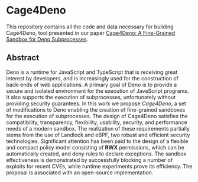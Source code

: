 # Cage4Deno

This repository contains all the code and data necessary for building 
Cage4Deno, tool presented in our paper 
[Cage4Deno: A Fine-Grained Sandbox for Deno Subprocesses](https://cs.unibg.it/seclab-papers/2023/ASIACCS/paper/cage4deno.pdf).

## Abstract
Deno is a runtime for JavaScript and TypeScript that is receiving
great interest by developers, and is increasingly used for the 
construction of back-ends of web applications. A primary goal of Deno
is to provide a secure and isolated environment for the execution of
JavaScript programs. It also supports the execution of subprocesses,
unfortunately without providing security guarantees.
In this work we propose *Cage4Deno*, a set of modifications to
Deno enabling the creation of fine-grained sandboxes for the 
execution of subprocesses. The design of Cage4Deno satisfies the
compatibility, transparency, flexibility, usability, security, 
and performance needs of a modern sandbox. The realization of these
requirements partially stems from the use of Landlock and eBPF,
two robust and efficient security technologies. Significant attention
has been paid to the design of a flexible and compact policy model
consisting of **RWX** permissions, which can be automatically created,
and deny rules to declare exceptions. The sandbox effectiveness
is demonstrated by successfully blocking a number of exploits for
recent CVEs, while runtime experiments prove its efficiency. The
proposal is associated with an open-source implementation.
